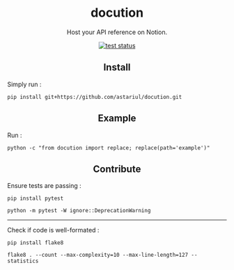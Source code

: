 <h1 align="center">docution</h1>
<p align="center">Host your API reference on Notion.</p>

<p align="center"><a href="https://github.com/astariul/docution/actions"><img src="https://github.com/astariul/docution/workflows/tests/badge.svg" alt="test status" /></a></p>

<h2 align="center">Install</h2>

Simply run :

```console
pip install git+https://github.com/astariul/docution.git
```

<h2 align="center">Example</h2>

Run :

```console
python -c "from docution import replace; replace(path='example')"
```

<h2 align="center">Contribute</h2>

Ensure tests are passing :

```console
pip install pytest

python -m pytest -W ignore::DeprecationWarning
```

---

Check if code is well-formated :

```console
pip install flake8

flake8 . --count --max-complexity=10 --max-line-length=127 --statistics
```
